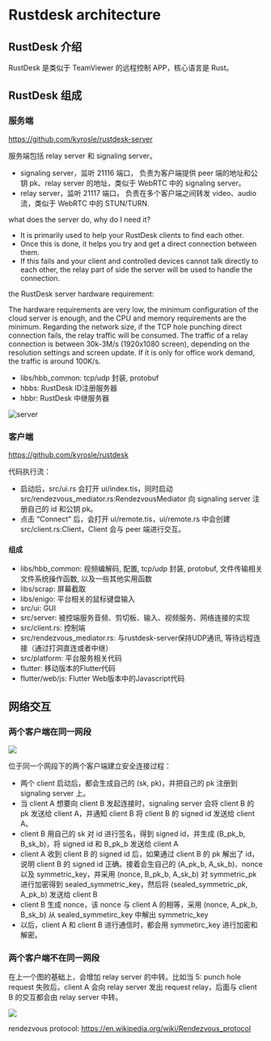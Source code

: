 # Rustdesk architecture

## RustDesk 介绍

RustDesk 是类似于 TeamViewer 的远程控制 APP，核心语言是 Rust。

## RustDesk 组成

### 服务端

https://github.com/kyrosle/rustdesk-server

服务端包括 relay server 和 signaling server。

- signaling server，监听 21116 端口，
  负责为客户端提供 peer 端的地址和公钥 pk、relay server 的地址，类似于 WebRTC 中的 signaling server。
- relay server，监听 21117 端口，
  负责在多个客户端之间转发 video、audio 流，类似于 WebRTC 中的 STUN/TURN.

what does the server do, why do I need it?

- It is primarily used to help your RustDesk clients to find each other.
- Once this is done, it helps you try and get a direct connection between them.
- If this fails and your client and controlled devices cannot talk directly to each other, the relay part of side the server will be used to handle the connection.

the RustDesk server hardware requirement:

The hardware requirements are very low, the minimum configuration of the cloud server is enough, and the CPU and memory requirements are the minimum. Regarding the network size, if the TCP hole punching direct connection fails, the relay traffic will be consumed. The traffic of a relay connection is between 30k-3M/s (1920x1080 screen), depending on the resolution settings and screen update. If it is only for office work demand, the traffic is around 100K/s.

- libs/hbb_common: tcp/udp 封装, protobuf
- hbbs: RustDesk ID注册服务器
- hbbr: RustDesk 中继服务器

![server](../assets/rustdesk_server.png)

### 客户端

https://github.com/kyrosle/rustdesk

代码执行流：

- 启动后，src/ui.rs 会打开 ui/index.tis，同时启动 src/rendezvous_mediator.rs:RendezvousMediator 向 signaling server 注册自己的 id 和公钥 pk。
- 点击 “Connect” 后，会打开 ui/remote.tis，ui/remote.rs 中会创建 src/client.rs:Client，Client 会与 peer 端进行交互。

#### 组成

- libs/hbb_common: 视频编解码, 配置, tcp/udp 封装, protobuf, 文件传输相关文件系统操作函数, 以及一些其他实用函数
- libs/scrap: 屏幕截取
- libs/enigo: 平台相关的鼠标键盘输入
- src/ui: GUI
- src/server: 被控端服务音频、剪切板、输入、视频服务、网络连接的实现
- src/client.rs: 控制端
- src/rendezvous_mediator.rs: 与rustdesk-server保持UDP通讯, 等待远程连接（通过打洞直连或者中继）
- src/platform: 平台服务相关代码
- flutter: 移动版本的Flutter代码
- flutter/web/js: Flutter Web版本中的Javascript代码

## 网络交互

### 两个客户端在同一网段

![](../assets/rustdesk-net.png)

位于同一个网段下的两个客户端建立安全连接过程：

- 两个 client 启动后，都会生成自己的 (sk, pk)，并把自己的 pk 注册到 signaling server 上。
- 当 client A 想要向 client B 发起连接时，signaling server 会将 client B 的 pk 发送给 client A，并通知 client B 将 client B 的 signed id 发送给 client A。
- client B 用自己的 sk 对 id 进行签名，得到 signed id，并生成 (B_pk_b, B_sk_b)，将 signed id 和 B_pk_b 发送给 client A
- client A 收到 client B 的 signed id 后，如果通过 client B 的 pk 解出了 id，说明 client B 的 signed id 正确。接着会生自己的 (A_pk_b, A_sk_b)、nonce 以及 symmetric_key，并采用 (nonce, B_pk_b, A_sk_b) 对 symmetric_pk 进行加密得到 sealed_symmetric_key，然后将 (sealed_symmetric_pk, A_pk_b) 发送给 client B
- client B 生成 nonce，该 nonce 与 client A 的相等，采用 (nonce, A_pk_b, B_sk_b) 从 sealed_symmetirc_key 中解出 symmetric_key
- 以后，client A 和 client B 进行通信时，都会用 symmetirc_key 进行加密和解密。

### 两个客户端不在同一网段

在上一个图的基础上，会增加 relay server 的中转。比如当 5: punch hole request 失败后，client A 会向 relay server 发出 request relay，后面与 client B 的交互都会由 relay server 中转。

![](../assets/rustdesk-sigsev.png)

rendezvous protocol: https://en.wikipedia.org/wiki/Rendezvous_protocol
